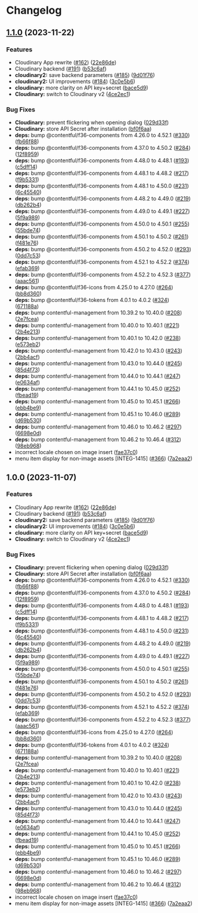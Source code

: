 # Changelog

## [1.1.0](https://github.com/surya-sudoboat/marketplace-app-image-hotspot-creator/compare/cloudinary-assets-v1.0.0...cloudinary-assets-v1.1.0) (2023-11-22)


### Features

* Cloudinary App rewrite ([#162](https://github.com/surya-sudoboat/marketplace-app-image-hotspot-creator/issues/162)) ([22e86de](https://github.com/surya-sudoboat/marketplace-app-image-hotspot-creator/commit/22e86dec133e764b3898f29f8a09c6e1f3bd3f96))
* Cloudinary backend ([#191](https://github.com/surya-sudoboat/marketplace-app-image-hotspot-creator/issues/191)) ([b53c6af](https://github.com/surya-sudoboat/marketplace-app-image-hotspot-creator/commit/b53c6af27d0efd942c108ad7ab19cd5313c39f2e))
* **cloudinary2:** save backend parameters ([#185](https://github.com/surya-sudoboat/marketplace-app-image-hotspot-creator/issues/185)) ([9d01f76](https://github.com/surya-sudoboat/marketplace-app-image-hotspot-creator/commit/9d01f7646ad4d109eeeec9213f55433f1ea9ef3a))
* **cloudinary2:** UI improvements ([#184](https://github.com/surya-sudoboat/marketplace-app-image-hotspot-creator/issues/184)) ([3c0e5b6](https://github.com/surya-sudoboat/marketplace-app-image-hotspot-creator/commit/3c0e5b60d084638117f97117df608d1d506c1cb0))
* **cloudinary:** more clarity on API key+secret ([bace5d9](https://github.com/surya-sudoboat/marketplace-app-image-hotspot-creator/commit/bace5d960b8bd3b99d47c93c8b4f4fe38a6557ed))
* **Cloudinary:** switch to Cloudinary v2 ([4ce2ec1](https://github.com/surya-sudoboat/marketplace-app-image-hotspot-creator/commit/4ce2ec130898966a9df9e304c64516440bdc496a))


### Bug Fixes

* **Cloudinary:** prevent flickering when opening dialog ([029d33f](https://github.com/surya-sudoboat/marketplace-app-image-hotspot-creator/commit/029d33f4fe338fa3b873eb69a161220ee301a80b))
* **Cloudinary:** store API Secret after installation ([bf0f6aa](https://github.com/surya-sudoboat/marketplace-app-image-hotspot-creator/commit/bf0f6aaf6c0251ab7b16eaef60cd6611b0f74496))
* **deps:** bump @contentful/f36-components from 4.26.0 to 4.52.1 ([#330](https://github.com/surya-sudoboat/marketplace-app-image-hotspot-creator/issues/330)) ([fb66f88](https://github.com/surya-sudoboat/marketplace-app-image-hotspot-creator/commit/fb66f88b05e15fecad9696abee3096c37aa4298d))
* **deps:** bump @contentful/f36-components from 4.37.0 to 4.50.2 ([#284](https://github.com/surya-sudoboat/marketplace-app-image-hotspot-creator/issues/284)) ([12f8959](https://github.com/surya-sudoboat/marketplace-app-image-hotspot-creator/commit/12f895948f38c1ecb9a9fbab0991f5a94779267a))
* **deps:** bump @contentful/f36-components from 4.48.0 to 4.48.1 ([#193](https://github.com/surya-sudoboat/marketplace-app-image-hotspot-creator/issues/193)) ([c5dff14](https://github.com/surya-sudoboat/marketplace-app-image-hotspot-creator/commit/c5dff14c94ef71a966011808d0bd1448b03edecf))
* **deps:** bump @contentful/f36-components from 4.48.1 to 4.48.2 ([#217](https://github.com/surya-sudoboat/marketplace-app-image-hotspot-creator/issues/217)) ([f9b5331](https://github.com/surya-sudoboat/marketplace-app-image-hotspot-creator/commit/f9b53315126a10af6ae7324b02056af71d5be06b))
* **deps:** bump @contentful/f36-components from 4.48.1 to 4.50.0 ([#231](https://github.com/surya-sudoboat/marketplace-app-image-hotspot-creator/issues/231)) ([6c45540](https://github.com/surya-sudoboat/marketplace-app-image-hotspot-creator/commit/6c45540e6d4c84854b15d66b4dc1b3d1fc3dc407))
* **deps:** bump @contentful/f36-components from 4.48.2 to 4.49.0 ([#219](https://github.com/surya-sudoboat/marketplace-app-image-hotspot-creator/issues/219)) ([db262b4](https://github.com/surya-sudoboat/marketplace-app-image-hotspot-creator/commit/db262b431af0cb89a276e8871fc13be62821de1a))
* **deps:** bump @contentful/f36-components from 4.49.0 to 4.49.1 ([#227](https://github.com/surya-sudoboat/marketplace-app-image-hotspot-creator/issues/227)) ([5f9a989](https://github.com/surya-sudoboat/marketplace-app-image-hotspot-creator/commit/5f9a989b6ebc4e340d76b1d2650d6dcff58b0487))
* **deps:** bump @contentful/f36-components from 4.50.0 to 4.50.1 ([#255](https://github.com/surya-sudoboat/marketplace-app-image-hotspot-creator/issues/255)) ([55bde74](https://github.com/surya-sudoboat/marketplace-app-image-hotspot-creator/commit/55bde747383c210016f72ec22599f87ecda4312b))
* **deps:** bump @contentful/f36-components from 4.50.1 to 4.50.2 ([#261](https://github.com/surya-sudoboat/marketplace-app-image-hotspot-creator/issues/261)) ([f481e76](https://github.com/surya-sudoboat/marketplace-app-image-hotspot-creator/commit/f481e763ce1585c2d4bf9680885073262ade6847))
* **deps:** bump @contentful/f36-components from 4.50.2 to 4.52.0 ([#293](https://github.com/surya-sudoboat/marketplace-app-image-hotspot-creator/issues/293)) ([0dd7c53](https://github.com/surya-sudoboat/marketplace-app-image-hotspot-creator/commit/0dd7c53e919e35a3ec64de390961d4e7a6f82df8))
* **deps:** bump @contentful/f36-components from 4.52.1 to 4.52.2 ([#374](https://github.com/surya-sudoboat/marketplace-app-image-hotspot-creator/issues/374)) ([efab369](https://github.com/surya-sudoboat/marketplace-app-image-hotspot-creator/commit/efab369ebb6f4ae1ac74ba112a2c924eb1a0e2cc))
* **deps:** bump @contentful/f36-components from 4.52.2 to 4.52.3 ([#377](https://github.com/surya-sudoboat/marketplace-app-image-hotspot-creator/issues/377)) ([aaac561](https://github.com/surya-sudoboat/marketplace-app-image-hotspot-creator/commit/aaac56137901cd55a56f3d3ace060b45cdc1491e))
* **deps:** bump @contentful/f36-icons from 4.25.0 to 4.27.0 ([#264](https://github.com/surya-sudoboat/marketplace-app-image-hotspot-creator/issues/264)) ([bb8d360](https://github.com/surya-sudoboat/marketplace-app-image-hotspot-creator/commit/bb8d3608224f8b48533b183fcb8050c378e853e6))
* **deps:** bump @contentful/f36-tokens from 4.0.1 to 4.0.2 ([#324](https://github.com/surya-sudoboat/marketplace-app-image-hotspot-creator/issues/324)) ([671188a](https://github.com/surya-sudoboat/marketplace-app-image-hotspot-creator/commit/671188a3b0bc4a290b959c6d59d122c58449778a))
* **deps:** bump contentful-management from 10.39.2 to 10.40.0 ([#208](https://github.com/surya-sudoboat/marketplace-app-image-hotspot-creator/issues/208)) ([2e7fcea](https://github.com/surya-sudoboat/marketplace-app-image-hotspot-creator/commit/2e7fcea435076c6ba8ac39888bdc6e514b8b8092))
* **deps:** bump contentful-management from 10.40.0 to 10.40.1 ([#221](https://github.com/surya-sudoboat/marketplace-app-image-hotspot-creator/issues/221)) ([2b4e213](https://github.com/surya-sudoboat/marketplace-app-image-hotspot-creator/commit/2b4e21345935abf89f5dfc28ee398c018ae9e968))
* **deps:** bump contentful-management from 10.40.1 to 10.42.0 ([#238](https://github.com/surya-sudoboat/marketplace-app-image-hotspot-creator/issues/238)) ([e573eb2](https://github.com/surya-sudoboat/marketplace-app-image-hotspot-creator/commit/e573eb2719f8d82062694ed1030d6b40f30600f6))
* **deps:** bump contentful-management from 10.42.0 to 10.43.0 ([#243](https://github.com/surya-sudoboat/marketplace-app-image-hotspot-creator/issues/243)) ([2bb4acf](https://github.com/surya-sudoboat/marketplace-app-image-hotspot-creator/commit/2bb4acfbfadc02c350a804916c4856a2bbb495b2))
* **deps:** bump contentful-management from 10.43.0 to 10.44.0 ([#245](https://github.com/surya-sudoboat/marketplace-app-image-hotspot-creator/issues/245)) ([85d4f73](https://github.com/surya-sudoboat/marketplace-app-image-hotspot-creator/commit/85d4f7398e2e25128934bc82d10f787c86a363c3))
* **deps:** bump contentful-management from 10.44.0 to 10.44.1 ([#247](https://github.com/surya-sudoboat/marketplace-app-image-hotspot-creator/issues/247)) ([e0634af](https://github.com/surya-sudoboat/marketplace-app-image-hotspot-creator/commit/e0634af2151d37542c4c2dc636b74efa190e35f0))
* **deps:** bump contentful-management from 10.44.1 to 10.45.0 ([#252](https://github.com/surya-sudoboat/marketplace-app-image-hotspot-creator/issues/252)) ([fbead19](https://github.com/surya-sudoboat/marketplace-app-image-hotspot-creator/commit/fbead19a86d7f354fd04e5dce5c56fff31d5ed06))
* **deps:** bump contentful-management from 10.45.0 to 10.45.1 ([#266](https://github.com/surya-sudoboat/marketplace-app-image-hotspot-creator/issues/266)) ([ebb4be9](https://github.com/surya-sudoboat/marketplace-app-image-hotspot-creator/commit/ebb4be9f0a42e87a80a44eee6bf74bb0893cd8aa))
* **deps:** bump contentful-management from 10.45.1 to 10.46.0 ([#289](https://github.com/surya-sudoboat/marketplace-app-image-hotspot-creator/issues/289)) ([d69b530](https://github.com/surya-sudoboat/marketplace-app-image-hotspot-creator/commit/d69b530717f313d0d0683b8fb35aba8c7fcf3038))
* **deps:** bump contentful-management from 10.46.0 to 10.46.2 ([#297](https://github.com/surya-sudoboat/marketplace-app-image-hotspot-creator/issues/297)) ([6698e0d](https://github.com/surya-sudoboat/marketplace-app-image-hotspot-creator/commit/6698e0dcf6d69f6ab0c5fa0416c3637b3c6bf416))
* **deps:** bump contentful-management from 10.46.2 to 10.46.4 ([#312](https://github.com/surya-sudoboat/marketplace-app-image-hotspot-creator/issues/312)) ([98eb968](https://github.com/surya-sudoboat/marketplace-app-image-hotspot-creator/commit/98eb9685dd11940a7bc3110ea00791e11a2af3c0))
* incorrect locale chosen on image insert ([fae37c0](https://github.com/surya-sudoboat/marketplace-app-image-hotspot-creator/commit/fae37c03bbacca21e2e9064db4568f3917fdfbe1))
* menu item display for non-image assets [INTEG-1415] ([#366](https://github.com/surya-sudoboat/marketplace-app-image-hotspot-creator/issues/366)) ([7a2eaa2](https://github.com/surya-sudoboat/marketplace-app-image-hotspot-creator/commit/7a2eaa28fdb8ed4307041c273d50f8e8fdef016e))

## 1.0.0 (2023-11-07)


### Features

* Cloudinary App rewrite ([#162](https://github.com/contentful/marketplace-partner-apps/issues/162)) ([22e86de](https://github.com/contentful/marketplace-partner-apps/commit/22e86dec133e764b3898f29f8a09c6e1f3bd3f96))
* Cloudinary backend ([#191](https://github.com/contentful/marketplace-partner-apps/issues/191)) ([b53c6af](https://github.com/contentful/marketplace-partner-apps/commit/b53c6af27d0efd942c108ad7ab19cd5313c39f2e))
* **cloudinary2:** save backend parameters ([#185](https://github.com/contentful/marketplace-partner-apps/issues/185)) ([9d01f76](https://github.com/contentful/marketplace-partner-apps/commit/9d01f7646ad4d109eeeec9213f55433f1ea9ef3a))
* **cloudinary2:** UI improvements ([#184](https://github.com/contentful/marketplace-partner-apps/issues/184)) ([3c0e5b6](https://github.com/contentful/marketplace-partner-apps/commit/3c0e5b60d084638117f97117df608d1d506c1cb0))
* **cloudinary:** more clarity on API key+secret ([bace5d9](https://github.com/contentful/marketplace-partner-apps/commit/bace5d960b8bd3b99d47c93c8b4f4fe38a6557ed))
* **Cloudinary:** switch to Cloudinary v2 ([4ce2ec1](https://github.com/contentful/marketplace-partner-apps/commit/4ce2ec130898966a9df9e304c64516440bdc496a))


### Bug Fixes

* **Cloudinary:** prevent flickering when opening dialog ([029d33f](https://github.com/contentful/marketplace-partner-apps/commit/029d33f4fe338fa3b873eb69a161220ee301a80b))
* **Cloudinary:** store API Secret after installation ([bf0f6aa](https://github.com/contentful/marketplace-partner-apps/commit/bf0f6aaf6c0251ab7b16eaef60cd6611b0f74496))
* **deps:** bump @contentful/f36-components from 4.26.0 to 4.52.1 ([#330](https://github.com/contentful/marketplace-partner-apps/issues/330)) ([fb66f88](https://github.com/contentful/marketplace-partner-apps/commit/fb66f88b05e15fecad9696abee3096c37aa4298d))
* **deps:** bump @contentful/f36-components from 4.37.0 to 4.50.2 ([#284](https://github.com/contentful/marketplace-partner-apps/issues/284)) ([12f8959](https://github.com/contentful/marketplace-partner-apps/commit/12f895948f38c1ecb9a9fbab0991f5a94779267a))
* **deps:** bump @contentful/f36-components from 4.48.0 to 4.48.1 ([#193](https://github.com/contentful/marketplace-partner-apps/issues/193)) ([c5dff14](https://github.com/contentful/marketplace-partner-apps/commit/c5dff14c94ef71a966011808d0bd1448b03edecf))
* **deps:** bump @contentful/f36-components from 4.48.1 to 4.48.2 ([#217](https://github.com/contentful/marketplace-partner-apps/issues/217)) ([f9b5331](https://github.com/contentful/marketplace-partner-apps/commit/f9b53315126a10af6ae7324b02056af71d5be06b))
* **deps:** bump @contentful/f36-components from 4.48.1 to 4.50.0 ([#231](https://github.com/contentful/marketplace-partner-apps/issues/231)) ([6c45540](https://github.com/contentful/marketplace-partner-apps/commit/6c45540e6d4c84854b15d66b4dc1b3d1fc3dc407))
* **deps:** bump @contentful/f36-components from 4.48.2 to 4.49.0 ([#219](https://github.com/contentful/marketplace-partner-apps/issues/219)) ([db262b4](https://github.com/contentful/marketplace-partner-apps/commit/db262b431af0cb89a276e8871fc13be62821de1a))
* **deps:** bump @contentful/f36-components from 4.49.0 to 4.49.1 ([#227](https://github.com/contentful/marketplace-partner-apps/issues/227)) ([5f9a989](https://github.com/contentful/marketplace-partner-apps/commit/5f9a989b6ebc4e340d76b1d2650d6dcff58b0487))
* **deps:** bump @contentful/f36-components from 4.50.0 to 4.50.1 ([#255](https://github.com/contentful/marketplace-partner-apps/issues/255)) ([55bde74](https://github.com/contentful/marketplace-partner-apps/commit/55bde747383c210016f72ec22599f87ecda4312b))
* **deps:** bump @contentful/f36-components from 4.50.1 to 4.50.2 ([#261](https://github.com/contentful/marketplace-partner-apps/issues/261)) ([f481e76](https://github.com/contentful/marketplace-partner-apps/commit/f481e763ce1585c2d4bf9680885073262ade6847))
* **deps:** bump @contentful/f36-components from 4.50.2 to 4.52.0 ([#293](https://github.com/contentful/marketplace-partner-apps/issues/293)) ([0dd7c53](https://github.com/contentful/marketplace-partner-apps/commit/0dd7c53e919e35a3ec64de390961d4e7a6f82df8))
* **deps:** bump @contentful/f36-components from 4.52.1 to 4.52.2 ([#374](https://github.com/contentful/marketplace-partner-apps/issues/374)) ([efab369](https://github.com/contentful/marketplace-partner-apps/commit/efab369ebb6f4ae1ac74ba112a2c924eb1a0e2cc))
* **deps:** bump @contentful/f36-components from 4.52.2 to 4.52.3 ([#377](https://github.com/contentful/marketplace-partner-apps/issues/377)) ([aaac561](https://github.com/contentful/marketplace-partner-apps/commit/aaac56137901cd55a56f3d3ace060b45cdc1491e))
* **deps:** bump @contentful/f36-icons from 4.25.0 to 4.27.0 ([#264](https://github.com/contentful/marketplace-partner-apps/issues/264)) ([bb8d360](https://github.com/contentful/marketplace-partner-apps/commit/bb8d3608224f8b48533b183fcb8050c378e853e6))
* **deps:** bump @contentful/f36-tokens from 4.0.1 to 4.0.2 ([#324](https://github.com/contentful/marketplace-partner-apps/issues/324)) ([671188a](https://github.com/contentful/marketplace-partner-apps/commit/671188a3b0bc4a290b959c6d59d122c58449778a))
* **deps:** bump contentful-management from 10.39.2 to 10.40.0 ([#208](https://github.com/contentful/marketplace-partner-apps/issues/208)) ([2e7fcea](https://github.com/contentful/marketplace-partner-apps/commit/2e7fcea435076c6ba8ac39888bdc6e514b8b8092))
* **deps:** bump contentful-management from 10.40.0 to 10.40.1 ([#221](https://github.com/contentful/marketplace-partner-apps/issues/221)) ([2b4e213](https://github.com/contentful/marketplace-partner-apps/commit/2b4e21345935abf89f5dfc28ee398c018ae9e968))
* **deps:** bump contentful-management from 10.40.1 to 10.42.0 ([#238](https://github.com/contentful/marketplace-partner-apps/issues/238)) ([e573eb2](https://github.com/contentful/marketplace-partner-apps/commit/e573eb2719f8d82062694ed1030d6b40f30600f6))
* **deps:** bump contentful-management from 10.42.0 to 10.43.0 ([#243](https://github.com/contentful/marketplace-partner-apps/issues/243)) ([2bb4acf](https://github.com/contentful/marketplace-partner-apps/commit/2bb4acfbfadc02c350a804916c4856a2bbb495b2))
* **deps:** bump contentful-management from 10.43.0 to 10.44.0 ([#245](https://github.com/contentful/marketplace-partner-apps/issues/245)) ([85d4f73](https://github.com/contentful/marketplace-partner-apps/commit/85d4f7398e2e25128934bc82d10f787c86a363c3))
* **deps:** bump contentful-management from 10.44.0 to 10.44.1 ([#247](https://github.com/contentful/marketplace-partner-apps/issues/247)) ([e0634af](https://github.com/contentful/marketplace-partner-apps/commit/e0634af2151d37542c4c2dc636b74efa190e35f0))
* **deps:** bump contentful-management from 10.44.1 to 10.45.0 ([#252](https://github.com/contentful/marketplace-partner-apps/issues/252)) ([fbead19](https://github.com/contentful/marketplace-partner-apps/commit/fbead19a86d7f354fd04e5dce5c56fff31d5ed06))
* **deps:** bump contentful-management from 10.45.0 to 10.45.1 ([#266](https://github.com/contentful/marketplace-partner-apps/issues/266)) ([ebb4be9](https://github.com/contentful/marketplace-partner-apps/commit/ebb4be9f0a42e87a80a44eee6bf74bb0893cd8aa))
* **deps:** bump contentful-management from 10.45.1 to 10.46.0 ([#289](https://github.com/contentful/marketplace-partner-apps/issues/289)) ([d69b530](https://github.com/contentful/marketplace-partner-apps/commit/d69b530717f313d0d0683b8fb35aba8c7fcf3038))
* **deps:** bump contentful-management from 10.46.0 to 10.46.2 ([#297](https://github.com/contentful/marketplace-partner-apps/issues/297)) ([6698e0d](https://github.com/contentful/marketplace-partner-apps/commit/6698e0dcf6d69f6ab0c5fa0416c3637b3c6bf416))
* **deps:** bump contentful-management from 10.46.2 to 10.46.4 ([#312](https://github.com/contentful/marketplace-partner-apps/issues/312)) ([98eb968](https://github.com/contentful/marketplace-partner-apps/commit/98eb9685dd11940a7bc3110ea00791e11a2af3c0))
* incorrect locale chosen on image insert ([fae37c0](https://github.com/contentful/marketplace-partner-apps/commit/fae37c03bbacca21e2e9064db4568f3917fdfbe1))
* menu item display for non-image assets [INTEG-1415] ([#366](https://github.com/contentful/marketplace-partner-apps/issues/366)) ([7a2eaa2](https://github.com/contentful/marketplace-partner-apps/commit/7a2eaa28fdb8ed4307041c273d50f8e8fdef016e))
